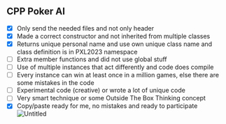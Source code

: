 ## CPP Poker AI
- [x] Only send the needed files and not only header
- [x] Made a correct constructor and not inherited from multiple classes
- [x] Returns unique personal name and use own unique class name and class definition is in PXL2023 namespace
- [ ] Extra member functions and did not use global stuff
- [ ] Use of multiple instances that act differently and code does compile
- [ ] Every instance can win at least once in a million games, else there are some mistakes in the code
- [ ] Experimental code (creative) or wrote a lot of unique code
- [ ] Very smart technique or some Outside The Box Thinking concept
- [x] Copy/paste ready for me, no mistakes and ready to participate
![Untitled](https://github.com/SeppeBudenaers/CPP_Progammeren_PXL_2024/assets/101107875/747adf00-4d8f-451c-972f-367db19fd5f2)
